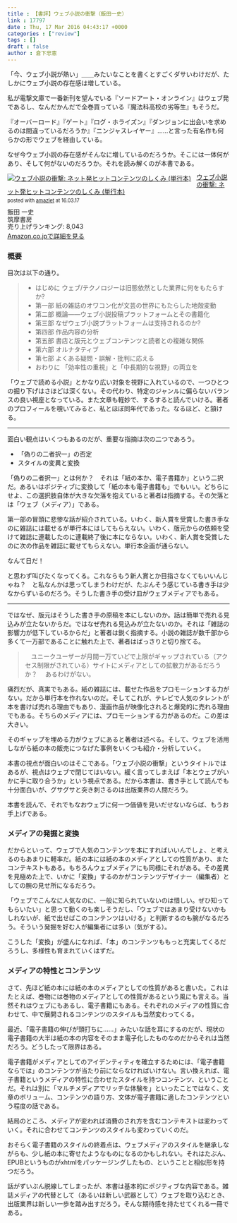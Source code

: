 ```yaml
---
title : 【書評】ウェブ小説の衝撃（飯田一史）
link : 17797
date : Thu, 17 Mar 2016 04:43:17 +0000
categories : ["review"]
tags : []
draft : false
author : 倉下忠憲
---
```


「今、ウェブ小説が熱い」＿＿みたいなことを書くとすごくダサいわけだが、たしかにウェブ小説の存在感は増している。

私が電撃文庫で一番新刊を望んでいる『ソードアート・オンライン』はウェブ発であるし、なんだかんだで全巻買っている『魔法科高校の劣等生』もそうだ。

『オーバーロード』『ゲート』『ログ・ホライズン』『ダンジョンに出会いを求めるのは間違っているだろうか』『ニンジャスレイヤー』……と言った有名作も何らかの形でウェブを経由している。

なぜ今ウェブ小説の存在感がそんなに増しているのだろうか。そこには一体何があり、そして何がないのだろうか。それを読み解くのが本書である。

<div class="amazlet-box" style="margin-bottom:0px;"><div class="amazlet-image" style="float:left;margin:0px 12px 1px 0px;"><a href="http://www.amazon.co.jp/exec/obidos/ASIN/4480864407/rashita1000-22/ref=nosim/" name="amazletlink" target="_blank"><img src="http://ecx.images-amazon.com/images/I/41%2BKjxfWfdL._SL160_.jpg" alt="ウェブ小説の衝撃: ネット発ヒットコンテンツのしくみ (単行本)" style="border: none;" /></a></div><div class="amazlet-info" style="line-height:120%; margin-bottom: 10px"><div class="amazlet-name" style="margin-bottom:10px;line-height:120%"><a href="http://www.amazon.co.jp/exec/obidos/ASIN/4480864407/rashita1000-22/ref=nosim/" name="amazletlink" target="_blank">ウェブ小説の衝撃: ネット発ヒットコンテンツのしくみ (単行本)</a><div class="amazlet-powered-date" style="font-size:80%;margin-top:5px;line-height:120%">posted with <a href="http://www.amazlet.com/" title="amazlet" target="_blank">amazlet</a> at 16.03.17</div></div><div class="amazlet-detail">飯田 一史 <br />筑摩書房 <br />売り上げランキング: 8,043<br /></div><div class="amazlet-sub-info" style="float: left;"><div class="amazlet-link" style="margin-top: 5px"><a href="http://www.amazon.co.jp/exec/obidos/ASIN/4480864407/rashita1000-22/ref=nosim/" name="amazletlink" target="_blank">Amazon.co.jpで詳細を見る</a></div></div></div><div class="amazlet-footer" style="clear: left"></div></div>


<H3>概要</H3>

目次は以下の通り。

<blockquote>
<ul>
<li>はじめに ウェブ/テクノロジーは旧態依然とした業界に何をもたらすか? </li>
<li>第一部 紙の雑誌のオワコン化が文芸の世界にもたらした地殻変動</li>
<li>第二部 概論――ウェブ小説投稿プラットフォームとその書籍化</li>
<li>第三部 なぜウェブ小説プラットフォームは支持されるのか?</li>
<li>第四部 作品内容の分析</li>
<li>第五部 書店と版元とウェブコンテンツと読者との複雑な関係</li>
<li>第六部 オルナタティブ</li>
<li>第七部 よくある疑問・誤解・批判に応える</li>
<li>おわりに 「効率性の重視」と「中長期的な視野」の両立を</li>
</ul>
</blockquote>

「ウェブで読める小説」とかなり広い対象を視野に入れているので、一つひとつの掘り下げはさほどは深くない。その代わり、特定のジャンルに偏らないバランスの良い視座となっている。また文章も軽妙で、するすると読んでいける。著者のプロフィールを覗いてみると、私とほぼ同年代であった。なるほど、と頷ける。

<hr />

面白い観点はいくつもあるのだが、重要な指摘は次の二つであろう。

<ul>
<li>「偽りの二者択一」の否定</li>
<li>スタイルの変異と変換</li>
</ul>

「偽りの二者択一」とは何か？　それは「紙の本か、電子書籍か」という二択だ。あるいはポジティブに変換して「紙の本も電子書籍も」でもいい。どちらにせよ、この選択肢自体が大きな欠落を抱えていると著者は指摘する。その欠落とは「ウェブ（メディア）」である。

第一部の冒頭に悲惨な話が紹介されている。いわく、新人賞を受賞した書き手なのに雑誌には載せるが単行本にはしてもらえない。いわく、版元からの依頼を受けて雑誌に連載したのに連載終了後に本にならない。いわく、新人賞を受賞したのに次の作品を雑誌に載せてもらえない。単行本企画が通らない。

なんて日だ！

と思わず叫びたくなってくる。これならもう新人賞とか目指さなくてもいいんじゃね？　と私なんかは思ってしまうわけだが、たぶんそう感じている書き手は少なからずいるのだろう。そうした書き手の受け皿がウェブメディアでもある。

<hr />

ではなぜ、版元はそうした書き手の原稿を本にしないのか。話は簡単で売れる見込みが立たないからだ。ではなぜ売れる見込みが立たないのか。それは「雑誌の影響力が低下しているからだ」と著者は鋭く指摘する。小説の雑誌が数千部から多くて一万部であることに触れた上で、著者はばっさりと切り捨てる。

<blockquote>
　ユニークユーザーが月間一万ていどで上限がギャップされている（アクセス制限がされている）サイトにメディアとしての拡散力があるだろうか？
　あるわけがない。
</blockquote>

痛烈だが、真実でもある。紙の雑誌には、載せた作品をプロモーションする力がない。だから単行本を作れないのだ。そしてこれが、テレビで人気のタレントが本を書けば売れる理由でもあり、漫画作品が映像化されると爆発的に売れる理由でもある。そちらのメディアには、プロモーションする力があるのだ。この差は大きい。

そのギャップを埋める力がウェブにあると著者は述べる。そして、ウェブを活用しながら紙の本の販売につなげた事例をいくつも紹介・分析していく。

本書の視点が面白いのはそこである。「ウェブ小説の衝撃」というタイトルではあるが、視点はウェブで閉じてはいない。緩く言ってしまえば「本とウェブがいかに手に取り合うか」という視点である。だから本書は、書き手として読んでも十分面白いが、グサグサと突き刺さるのは出版業界の人間だろう。

本書を読んで、それでもなおウェブに何一つ価値を見いだせないならば、もうお手上げである。

<H3>メディアの発掘と変換</H3>


だからといって、ウェブで人気のコンテンツを本にすればいいんでしょ、と考えるのもあまりに軽率だ。紙の本には紙の本のメディアとしての性質があり、またコンテキストもある。もちろんウェブメディアにも同様にそれがある。その差異を見極めた上で、いかに「変換」するのかがコンテンツデザイナー（編集者）としての腕の見せ所になるだろう。

「ウェブでこんなに人気なのに、一般に知られていないのは惜しい。ぜひ知ってもらいたい」と思って動くのも楽しそうだし、「ウェブではあまり受けないかもしれないが、紙で出せばこのコンテンツはいける」と判断するのも腕がなるだろう。そういう発掘を好む人が編集者には多い（気がする）。

こうした「変換」が盛んになれば、「本」のコンテンツももっと充実してくるだろうし、多様性も育まれていくはずだ。

<H3>メディアの特性とコンテンツ</H3>

さて、先ほど紙の本には紙の本のメディアとしての性質があると書いた。これはたとえば、巻物には巻物のメディアとしての性質があるという風にも言える。当然それはウェブにもあるし、電子書籍にもある。それぞれのメディアの性質に合わせて、中で展開されるコンテンツのスタイルも当然変わってくる。

最近、「電子書籍の伸びが頭打ちに……」みたいな話を耳にするのだが、現状の電子書籍の大半は紙の本の内容をそのまま電子化したものなのだからそれは当然だろう。どうしたって限界はある。

電子書籍がメディアとしてのアイデンティティを確立するためには、「電子書籍ならでは」のコンテンツが当たり前にならなければいけない。言い換えれば、電子書籍というメディアの特性に合わせたスタイルを持つコンテンツ、ということだ。それは別に「マルチメディアでリッチな体験を」といったことではなく、文章のボリューム、コンテンツの語り方、文体が電子書籍に適したコンテンツという程度の話である。

結局のところ、メディアが変われば消費のされ方を含むコンテキストは変わっていく。それに合わせてコンテンツのスタイルも変わっていくのだ。

おそらく電子書籍のスタイルの終着点は、ウェブメディアのスタイルを継承しながらも、少し紙の本に寄せたようなものになるのかもしれない。それはたぶん、EPUBというものがxhtmlをパッケージングしたもの、ということと相似形を持つだろう。

話がずいぶん脱線してしまったが、本書は基本的にポジティブな内容である。雑誌メディアの代替として（あるいは新しい武器として）ウェブを取り込むとき、出版業界は新しい一歩を踏み出すだろう。そんな期待感を持たせてくれる一冊である。
